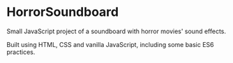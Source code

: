 # HorrorSoundboard
Small JavaScript project of a soundboard with horror movies' sound effects.

Built using HTML, CSS and vanilla JavaScript, including some basic ES6 practices.
